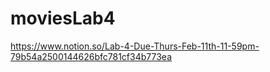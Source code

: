 # moviesLab4

https://www.notion.so/Lab-4-Due-Thurs-Feb-11th-11-59pm-79b54a2500144626bfc781cf34b773ea 

